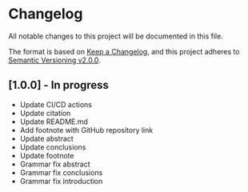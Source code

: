 # Changelog

All notable changes to this project will be documented in this file.

The format is based on [Keep a Changelog](https://keepachangelog.com/en/1.0.0/),
and this project adheres to [Semantic Versioning v2.0.0](https://semver.org/spec/v2.0.0.html).

## [1.0.0] - In progress

- Update CI/CD actions
- Update citation
- Update README.md
- Add footnote with GitHub repository link
- Update abstract
- Update conclusions
- Update footnote
- Grammar fix abstract
- Grammar fix conclusions
- Grammar fix introduction
